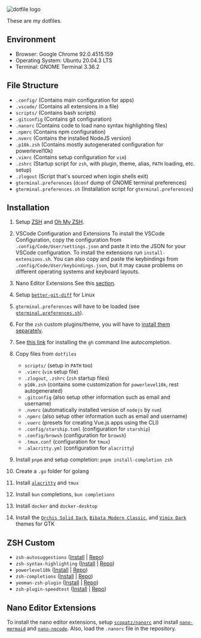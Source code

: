 ![dotfile logo](https://raw.githubusercontent.com/jglovier/dotfiles-logo/main/dotfiles-logo.svg)

These are my dotfiles.

## Environment

- Browser: Google Chrome 92.0.4515.159
- Operating System: Ubuntu 20.04.3 LTS
- Terminal: GNOME Terminal 3.36.2

## File Structure

- `.config/` (Contains main configuration for apps)
- `.vscode/` (Contains all extensions in a file)
- `scripts/` (Contains bash scripts)
- `.gitconfig` (Contains git configuration)
- `.nanorc` (Contains code to load nano syntax highlighting files)
- `.npmrc` (Contains npm configuration)
- `.nvmrc` (Contains the installed NodeJS version)
- `.p10k.zsh` (Contains mostly autogenerated configuration for powerlevel10k)
- `.vimrc` (Contains setup configuration for `vim`)
- `.zshrc` (Startup script for `zsh`, with plugin, theme, alias, `PATH` loading, etc. setup)
- `.zlogout` (Script that's sourced when login shells exit)
- `gterminal.preferences` (`dconf` dump of GNOME terminal preferences)
- `gterminal.preferences.sh` (Installation script for `gterminal.preferences`)

## Installation

1. Setup [ZSH](https://zsh.sourceforge.io/) and [Oh My ZSH](https://ohmyz.sh/).
2. VSCode Configuration and Extensions
   To install the VSCode Configuration, copy the configuration from `.config/Code/User/settings.json`
   and paste it into the JSON for your VSCode configuration.
   To install the extensions run `install-extensions.sh`.
   You can also copy and paste the keybindings from `.config/Code/User/keybindings.json`, but it may
   cause problems on different operating systems and keyboard layouts.
3. Nano Editor Extensions
   See this [section](#nano-editor-extensions).
4. Setup [`better-git-diff`](https://github.com/Yash-Singh1/better-git-diff) for Linux
5. `gterminal.preferences` will have to be loaded (see [`gterminal.preferences.sh`](./gterminal.preferences.sh)).
6. For the `zsh` custom plugins/theme, you will have to [install them separately](#zsh-custom).
7. See [this link](https://khalidabuhakmeh.com/ohmyzsh-github-cli-command-completion) for installing the `gh` command line autocompletion.
8. Copy files from `dotfiles`

   - `scripts/` (setup in `PATH` too)
   - `.vimrc` (`vim` setup file)
   - `.zlogout`, `.zshrc` (`zsh` startup files)
   - `p10k.zsh` (contains some customization for `powerlevel10k`, rest autogenerated)
   - `.gitconfig` (also setup other information such as email and username)
   - `.nvmrc` (automatically installed version of `nodejs` by `nvm`)
   - `.npmrc` (also setup other information such as email and username)
   - `.vuerc` (presets for creating Vue.js apps using the CLI)
   - `.config/starship.toml` (configuration for `starship`)
   - `.config/browsh` (configuration for `browsh`)
   - `.tmux.conf` (configuration for `tmux`)
   - `.alacritty.yml` (configuration for `alacritty`)

9. Install `pnpm` and setup completion: `pnpm install-completion zsh`
10. Create a `.go` folder for golang
11. Install [`alacritty`](https://github.com/alacritty/alacritty/blob/master/INSTALL.md) and `tmux`
12. Install `bun` completions, `bun completions`
13. Install `docker` and `docker-desktop`
14. Install the [`Orchis Solid Dark`](https://github.com/vinceliuice/Orchis-theme), [`Bibata Modern Classic`](https://github.com/ful1e5/Bibata_Cursor), and [`Vimix Dark`](https://github.com/vinceliuice/vimix-icon-theme) themes for GTK

## ZSH Custom

- `zsh-autosuggestions` ([Install](https://github.com/zsh-users/zsh-autosuggestions/blob/master/INSTALL.md#oh-my-zsh) | [Repo](https://github.com/zsh-users/zsh-autosuggestions))
- `zsh-syntax-highlighting` ([Install](https://github.com/zsh-users/zsh-syntax-highlighting/blob/master/INSTALL.md#oh-my-zsh) | [Repo](https://github.com/zsh-users/zsh-syntax-highlighting))
- `powerlevel10k` ([Install](https://github.com/romkatv/powerlevel10k#oh-my-zsh) | [Repo](https://github.com/romkatv/powerlevel10k))
- `zsh-completions` ([Install](https://github.com/zsh-users/zsh-completions#oh-my-zsh) | [Repo](https://github.com/zsh-users/zsh-completions))
- `yeoman-zsh-plugin` ([Install](https://github.com/edouard-lopez/yeoman-zsh-plugin#oh-my-zsh) | [Repo](https://github.com/edouard-lopez/yeoman-zsh-plugin))
- `zsh-plugin-speedtest` ([Install](https://github.com/Yash-Singh1/zsh-plugin-speedtest#oh-my-zsh) | [Repo](https://github.com/Yash-Singh1/zsh-plugin-speedtest))

## Nano Editor Extensions

To install the nano editor extensions, setup [`scopatz/nanorc`](https://github.com/scopatz/nanorc)
and install [`nano-mermaid`](https://github.com/Yash-Singh1/nano-mermaid) and [`nano-nocode`](https://github.com/Yash-Singh1/nano-nocode). Also, load the `.nanorc` file in the repository.
